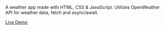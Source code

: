 A weather app made with HTML, CSS & JavaScript. Utilizes OpenWeather API for weather data, fetch and async/await.

[Live Demo](https://xuanngo.com/weather-app/)
